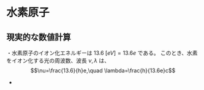 

# 水素原子

## 現実的な数値計算

・水素原子のイオン化エネルギーは $13.6\ [eV]=13.6e$ である。
このとき、水素をイオン化する光の周波数、波長 $\nu,\lambda$ は、
$$\nu=\frac{13.6}{h}e,\quad \lambda=\frac{h}{13.6e}c$$

- 



